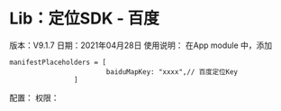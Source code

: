 # Lib：定位SDK - 百度

版本：V9.1.7
日期：2021年04月28日
使用说明：
    在App module 中，添加
    
    manifestPlaceholders = [
                            baiduMapKey: "xxxx",// 百度定位Key
                    ]

配置：
权限：

